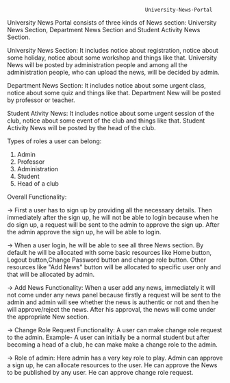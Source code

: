                                                  University-News-Portal

University News Portal consists of three kinds of News section: University News Section, Department News Section and Student Activity News Section.

University News Section: It includes notice about registration, notice about some holiday, notice about some workshop and things like that.
						 University News will be posted by administration people and among all the administration people, who can upload the news, will be decided by admin.
			
Department News Section: It includes notice about some urgent class, notice about some quiz and things like that. Department New will be posted by professor or teacher.

Student Ativity News: It includes notice about some urgent session of the club, notice about some event of the club and things like that. Student Activity News will be posted by
					  the head of the club.
					

					
Types of roles a user can belong:

1. Admin
2. Professor
3. Administration
4. Student
5. Head of a club
	
	
Overall Functionality:

-> First a user has to sign up by providing all the necessary details. Then immediately after the sign up, he will not be able to login because when he do sign up, a request 
   will be sent to the admin to approve the sign up. After the admin approve the sign up, he will be able to login.
   
-> When a user login, he will be able to see all three News section. By default he will be allocated with some basic resources like Home button, Logout button,Change Password button and change role button.
   Other resources like "Add News" button will be allocated to specific user only and that will be allocated by admin.
   
-> Add News Functionality: When a user add any news, immediately it will not come under any news panel because firstly a request will be sent to the admin and admin will see whether
   the news is authentic or not and then he will approve/reject the news. After his approval, the news will come under the appropriate New section.
   
-> Change Role Request Functionality: A user can make change role request to the admin. Example- A user can initially be a normal student but after becoming a head of a club, he can make
   make a change role to the admin.
   
-> Role of admin: Here admin has a very key role to play. Admin can approve a sign up, he can allocate resources to the user. He can approve the News to be published by any user.
   He can approve change role request.